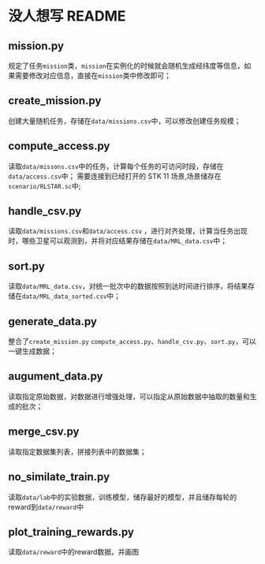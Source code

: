 # 没人想写 README

## mission.py

规定了任务`mission`类，`mission`在实例化的时候就会随机生成经纬度等信息，如果需要修改对应信息，直接在`mission`类中修改即可；

## create_mission.py

创建大量随机任务，存储在`data/missions.csv`中，可以修改创建任务规模；

## compute_access.py

读取`data/missons.csv`中的任务，计算每个任务的可访问时段，存储在`data/access.csv`中；
需要连接到已经打开的 STK 11 场景,场景储存在`scenario/RLSTAR.sc`中;

## handle_csv.py

读取`data/missions.csv`和`data/access.csv`
，进行对齐处理，计算当任务出现时，哪些卫星可以观测到，并将对应结果存储在`data/MRL_data.csv`中；

## sort.py

读取`data/MRL_data.csv`，对统一批次中的数据按照到达时间进行排序，将结果存储在`data/MRL_data_sorted.csv`中；

## generate_data.py

整合了`create_mission.py` `compute_access.py`、`handle_csv.py`、`sort.py`，可以一键生成数据；

## augument_data.py

读取指定原始数据，对数据进行增强处理，可以指定从原始数据中抽取的数量和生成的批次；

## merge_csv.py

读取指定数据集列表，拼接列表中的数据集；

## no_similate_train.py

读取`data/lab`中的实验数据，训练模型，储存最好的模型，并且储存每轮的reward到`data/reward`中

## plot_training_rewards.py

读取`data/reward`中的reward数据，并画图

